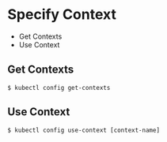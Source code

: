 # Specify Context

* Get Contexts
* Use Context

## Get Contexts

```
$ kubectl config get-contexts
```

## Use Context

```
$ kubectl config use-context [context-name]
```
